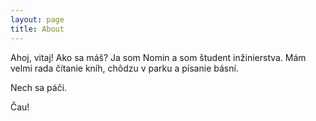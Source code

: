 ```yaml
---
layout: page
title: About
---
```


Ahoj, vitaj! Ako sa máš?
Ja som Nomin a som študent inžinierstva. Mám velmi rada čítanie kníh, chôdzu v parku a písanie básní. 

Nech sa páči.

Čau!


